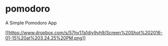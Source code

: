 # pomodoro
A Simple Pomodoro App

[[https://www.dropbox.com/s/57hv17a1diy9yh9/Screen%20Shot%202016-01-15%20at%203.24.25%20PM.png]]
